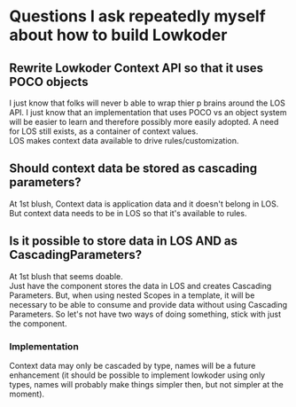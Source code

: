 ﻿# Questions I ask repeatedly myself about how to build Lowkoder

## Rewrite Lowkoder Context API so that it uses POCO objects
I just know that folks will never b able to wrap thier p brains around the LOS API.
I just know that an implementation that uses POCO vs an object system will be easier to learn and therefore possibly more easily adopted.
A need for LOS still exists, as a container of context values.  
LOS makes context data available to drive rules/customization.

## Should context data be stored as cascading parameters?
At 1st blush, Context data is application data and it doesn't belong in LOS.
But context data needs to be in LOS so that it's available to rules.

## Is it possible to store data in LOS AND as CascadingParameters?
At 1st blush that seems doable.  
Just have the <Scope> component stores the data in LOS and creates Cascading Parameters.
But, when using nested Scopes in a template, it will be necessary to be able to consume and provide 
data without using Cascading Parameters.
So let's not have two ways of doing something, stick with just the <Scope> component.


### Implementation
Context data may only be cascaded by type, names will be a future enhancement (it should be possible to implement 
lowkoder using only types, names will probably make things simpler then, but not simpler at the moment).

